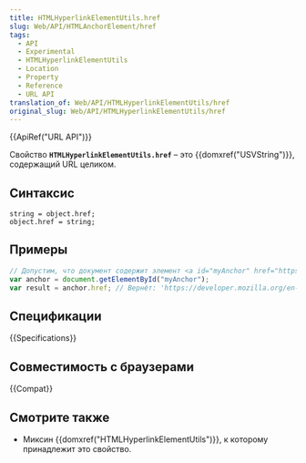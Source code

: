 ```yaml
---
title: HTMLHyperlinkElementUtils.href
slug: Web/API/HTMLAnchorElement/href
tags:
  - API
  - Experimental
  - HTMLHyperlinkElementUtils
  - Location
  - Property
  - Reference
  - URL API
translation_of: Web/API/HTMLHyperlinkElementUtils/href
original_slug: Web/API/HTMLHyperlinkElementUtils/href
---
```


{{ApiRef("URL API")}}

Свойство **`HTMLHyperlinkElementUtils.href`** – это {{domxref("USVString")}}, содержащий URL целиком.

## Синтаксис

```
string = object.href;
object.href = string;
```

## Примеры

```js
// Допустим, что документ содержит элемент <a id="myAnchor" href="https://developer.mozilla.org/en-US/HTMLHyperlinkElementUtils/href">
var anchor = document.getElementById("myAnchor");
var result = anchor.href; // Вернёт: 'https://developer.mozilla.org/en-US/HTMLHyperlinkElementUtils/href'
```

## Спецификации

{{Specifications}}

## Совместимость с браузерами

{{Compat}}

## Смотрите также

- Миксин {{domxref("HTMLHyperlinkElementUtils")}}, к которому принадлежит это свойство.
